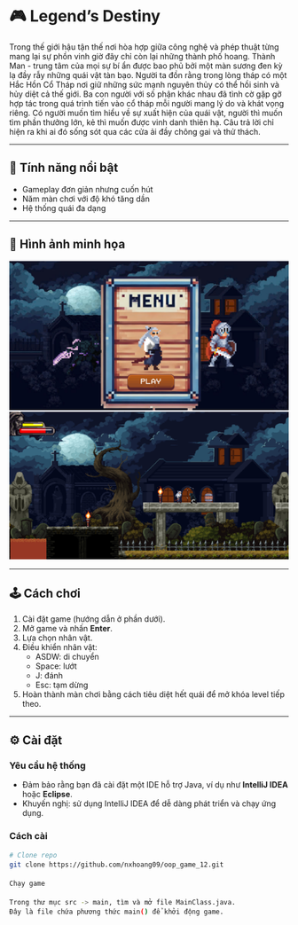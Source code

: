 # 🎮 Legend’s Destiny

Trong thế giới hậu tận thế nơi hòa hợp giữa công nghệ và phép thuật từng mang lại sự phồn vinh giờ đây chỉ còn lại những thành phố hoang. Thành Man - trung tâm của mọi sự bí ẩn được bao phủ bởi một màn sương đen kỳ lạ đầy rẫy những quái vật tàn bạo. Người ta đồn rằng trong lòng tháp có một Hắc Hồn Cổ Tháp nơi giữ những sức mạnh nguyên thủy có thể hồi sinh và hủy diệt cả thế giới. Ba con người với số phận khác nhau đã tình cờ gặp gỡ hợp tác trong quá trình tiến vào cổ tháp mỗi người mang lý do và khát vọng riêng. Có người muốn tìm hiểu về sự xuất hiện của quái vật, người thì muốn tìm phần thưởng lớn, kẻ thì muốn được vinh danh thiên hạ. Câu trả lời chỉ hiện ra khi ai đó sống sót qua các cửa ải đầy chông gai và thử thách.

---

## 🚀 Tính năng nổi bật
- Gameplay đơn giản nhưng cuốn hút
- Năm màn chơi với độ khó tăng dần
- Hệ thống quái đa dạng

---

## 📸 Hình ảnh minh họa
![Screenshot 1](./images/screenshot1.png)  
![Screenshot 2](./images/screenshot2.png)

---

## 🕹️ Cách chơi
1. Cài đặt game (hướng dẫn ở phần dưới).
2. Mở game và nhấn **Enter**.
3. Lựa chọn nhân vật.
4. Điều khiển nhân vật:
   - ASDW: di chuyển
   - Space: lướt
   - J: đánh
   - Esc: tạm dừng
5. Hoàn thành màn chơi bằng cách tiêu diệt hết quái để mở khóa level tiếp theo.

---

## ⚙️ Cài đặt

### Yêu cầu hệ thống
- Đảm bảo rằng bạn đã cài đặt một IDE hỗ trợ Java, ví dụ như **IntelliJ IDEA** hoặc **Eclipse**.  
- Khuyến nghị: sử dụng IntelliJ IDEA để dễ dàng phát triển và chạy ứng dụng.

### Cách cài
```bash
# Clone repo
git clone https://github.com/nxhoang09/oop_game_12.git

Chạy game

Trong thư mục src -> main, tìm và mở file MainClass.java.
Đây là file chứa phương thức main() để khởi động game.